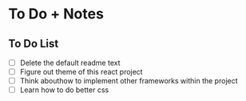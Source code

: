 # To Do + Notes

## To Do List
- [ ] Delete the default readme text
- [ ] Figure out theme of this react project
- [ ] Think abouthow to implement other frameworks within the project
- [ ] Learn how to do better css
